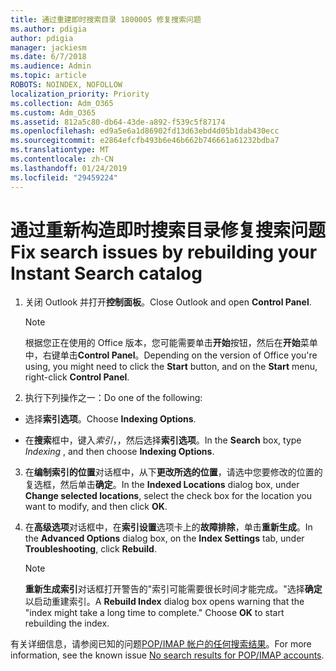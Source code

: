 ```yaml
---
title: 通过重建即时搜索目录 1800005 修复搜索问题
ms.author: pdigia
author: pdigia
manager: jackiesm
ms.date: 6/7/2018
ms.audience: Admin
ms.topic: article
ROBOTS: NOINDEX, NOFOLLOW
localization_priority: Priority
ms.collection: Adm_O365
ms.custom: Adm_O365
ms.assetid: 812a5c80-db64-43de-a892-f539c5f87174
ms.openlocfilehash: ed9a5e6a1d86902fd13d63ebd4d05b1dab430ecc
ms.sourcegitcommit: e2864efcfb493b6e46b662b746661a61232bdba7
ms.translationtype: MT
ms.contentlocale: zh-CN
ms.lasthandoff: 01/24/2019
ms.locfileid: "29459224"
---
```

# <a name="fix-search-issues-by-rebuilding-your-instant-search-catalog"></a><span data-ttu-id="c2e1f-102">通过重新构造即时搜索目录修复搜索问题</span><span class="sxs-lookup"><span data-stu-id="c2e1f-102">Fix search issues by rebuilding your Instant Search catalog</span></span>

1. <span data-ttu-id="c2e1f-103">关闭 Outlook 并打开**控制面板**。</span><span class="sxs-lookup"><span data-stu-id="c2e1f-103">Close Outlook and open **Control Panel**.</span></span>
    
    > [!NOTE]
    > <span data-ttu-id="c2e1f-104">根据您正在使用的 Office 版本，您可能需要单击**开始**按钮，然后在**开始**菜单中，右键单击**Control Panel**。</span><span class="sxs-lookup"><span data-stu-id="c2e1f-104">Depending on the version of Office you're using, you might need to click the **Start** button, and on the **Start** menu, right-click **Control Panel**.</span></span> 
  
2. <span data-ttu-id="c2e1f-105">执行下列操作之一：</span><span class="sxs-lookup"><span data-stu-id="c2e1f-105">Do one of the following:</span></span>
    
  - <span data-ttu-id="c2e1f-106">选择**索引选项**。</span><span class="sxs-lookup"><span data-stu-id="c2e1f-106">Choose **Indexing Options**.</span></span>
    
  - <span data-ttu-id="c2e1f-107">在**搜索**框中，键入*索引*，，然后选择**索引选项**。</span><span class="sxs-lookup"><span data-stu-id="c2e1f-107">In the **Search** box, type  *Indexing*  , and then choose **Indexing Options**.</span></span>
    
3. <span data-ttu-id="c2e1f-108">在**编制索引的位置**对话框中，从下**更改所选的位置**，请选中您要修改的位置的复选框，然后单击**确定**。</span><span class="sxs-lookup"><span data-stu-id="c2e1f-108">In the **Indexed Locations** dialog box, under **Change selected locations**, select the check box for the location you want to modify, and then click **OK**.</span></span>
    
4. <span data-ttu-id="c2e1f-109">在**高级选项**对话框中，在**索引设置**选项卡上的**故障排除**，单击**重新生成**。</span><span class="sxs-lookup"><span data-stu-id="c2e1f-109">In the **Advanced Options** dialog box, on the **Index Settings** tab, under **Troubleshooting**, click **Rebuild**.</span></span>
    
    > [!NOTE]
    > <span data-ttu-id="c2e1f-p101">**重新生成索引**对话框打开警告的"索引可能需要很长时间才能完成。"选择**确定**以启动重建索引。</span><span class="sxs-lookup"><span data-stu-id="c2e1f-p101">A **Rebuild Index** dialog box opens warning that the "index might take a long time to complete." Choose **OK** to start rebuilding the index.</span></span> 
  
<span data-ttu-id="c2e1f-112">有关详细信息，请参阅已知的问题[POP/IMAP 帐户的任何搜索结果](https://support.office.com/article/51c9d2c7-a3db-4358-afdf-50d3a9e57039.aspx)。</span><span class="sxs-lookup"><span data-stu-id="c2e1f-112">For more information, see the known issue [No search results for POP/IMAP accounts](https://support.office.com/article/51c9d2c7-a3db-4358-afdf-50d3a9e57039.aspx).</span></span>
  

